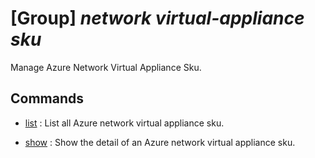 # [Group] _network virtual-appliance sku_

Manage Azure Network Virtual Appliance Sku.

## Commands

- [list](/Commands/network/virtual-appliance/sku/_list.md)
: List all Azure network virtual appliance sku.

- [show](/Commands/network/virtual-appliance/sku/_show.md)
: Show the detail of an Azure network virtual appliance sku.
